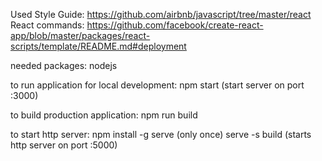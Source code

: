 Used Style Guide: https://github.com/airbnb/javascript/tree/master/react
React commands: https://github.com/facebook/create-react-app/blob/master/packages/react-scripts/template/README.md#deployment

needed packages:
    nodejs

to run application for local development:
    npm start (start server on port :3000)

to build production application:
    npm run build 

to start http server:
    npm install -g serve (only once)
    serve -s build (starts http server on port :5000)